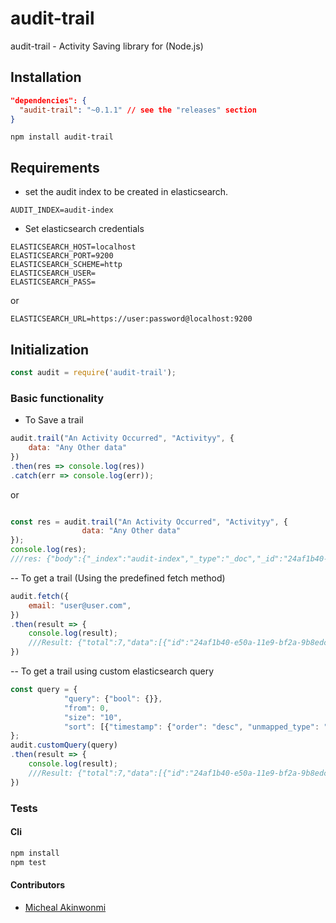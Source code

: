 audit-trail
===========
audit-trail - Activity Saving library for (Node.js)

## Installation
```json
"dependencies": {
  "audit-trail": "~0.1.1" // see the "releases" section
}
```
```npm install audit-trail```
## Requirements
- set the audit index to be created in elasticsearch.
```dotenv
AUDIT_INDEX=audit-index
```
- Set elasticsearch credentials
```dotenv
ELASTICSEARCH_HOST=localhost
ELASTICSEARCH_PORT=9200
ELASTICSEARCH_SCHEME=http
ELASTICSEARCH_USER=
ELASTICSEARCH_PASS=
```
or
```dotenv
ELASTICSEARCH_URL=https://user:password@localhost:9200
```
## Initialization
```javascript
const audit = require('audit-trail');
```

### Basic functionality
- To Save a trail
```javascript
audit.trail("An Activity Occurred", "Activityy", {
    data: "Any Other data"
})
.then(res => console.log(res))
.catch(err => console.log(err));
```
or
```javascript

const res = audit.trail("An Activity Occurred", "Activityy", {
                data: "Any Other data"
});
console.log(res);
///res: {"body":{"_index":"audit-index","_type":"_doc","_id":"24af1b40-e50a-11e9-bf2a-9b8edcf022d8","_version":1,"result":"created","_shards":{"total":2,"successful":2,"failed":0},"_seq_no":6,"_primary_term":1},"statusCode":201,"headers":{"location":"/audit-index/_doc/24af1b40-e50a-11e9-bf2a-9b8edcf022d8","content-type":"application/json; charset=UTF-8","content-length":"194"},"warnings":null,"meta":{"context":null,"request":{"params":{"method":"POST","path":"/audit-index/_doc/24af1b40-e50a-11e9-bf2a-9b8edcf022d8","body":"{\"service\":\"vas-audits\",\"message\":\"An Activity Occurred\",\"action\":\"Activity\",\"userId\":\"\",\"timestamp\":\"2019-10-02T12:45:33.939Z\"}","querystring":"","headers":{"User-Agent":"elasticsearch-js/7.3.0 (darwin 18.7.0-x64; Node.js v12.10.0)","Content-Type":"application/json","Content-Length":"128"},"timeout":30000},"options":{"warnings":null},"id":2},"name":"elasticsearch-js","connection":{"url":"http://localhost:9200/","id":"http://localhost:9200/","headers":{},"deadCount":0,"resurrectTimeout":0,"_openRequests":0,"status":"alive","roles":{"master":true,"data":true,"ingest":true,"ml":false}},"attempts":0,"aborted":false}}
```

-- To get a trail (Using the predefined fetch method)
```javascript
audit.fetch({
    email: "user@user.com",
})
.then(result => {
    console.log(result);
    ///Result: {"total":7,"data":[{"id":"24af1b40-e50a-11e9-bf2a-9b8edcf022d8","service":"vas-audits","message":"An Activity Occurred","action":"Activity","userId":"","timestamp":"2019-10-02T12:45:33.939Z"}]}
})
```

-- To get a trail using custom elasticsearch query
```javascript
const query = {
            "query": {"bool": {}},
            "from": 0,
            "size": "10",
            "sort": [{"timestamp": {"order": "desc", "unmapped_type": "date"}}]
};
audit.customQuery(query)
.then(result => {
    console.log(result);
    ///Result: {"total":7,"data":[{"id":"24af1b40-e50a-11e9-bf2a-9b8edcf022d8","service":"vas-audits","message":"An Activity Occurred","action":"Activity","userId":"","timestamp":"2019-10-02T12:45:33.939Z"}]}
})
```


### Tests
#### Cli
```bash
npm install
npm test
```

#### Contributors

- [Micheal Akinwonmi](https://github.com/blackhades)
